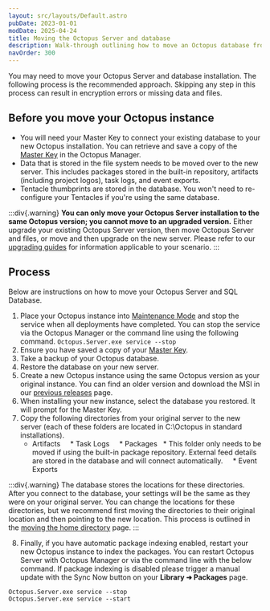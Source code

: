 ```yaml
---
layout: src/layouts/Default.astro
pubDate: 2023-01-01
modDate: 2025-04-24
title: Moving the Octopus Server and database
description: Walk-through outlining how to move an Octopus database from one server to another.
navOrder: 300
---
```


You may need to move your Octopus Server and database installation. The following process is the recommended approach. Skipping any step in this process can result in encryption errors or missing data and files.

## Before you move your Octopus instance
- You will need your Master Key to connect your existing database to your new Octopus installation. You can retrieve and save a copy of the [Master Key](/docs/security/data-encryption) in the Octopus Manager.
- Data that is stored in the file system needs to be moved over to the new server. This includes packages stored in the built-in repository, artifacts (including project logos), task logs, and event exports.
- Tentacle thumbprints are stored in the database. You won't need to re-configure your Tentacles if you're using the same database.

:::div{.warning}
**You can only move your Octopus Server installation to the same Octopus version; you cannot move to an upgraded version.** Either upgrade your existing Octopus Server version, then move Octopus Server and files, or move and then upgrade on the new server. Please refer to our [upgrading guides](/docs/administration/upgrading) for information applicable to your scenario.
:::

## Process

Below are instructions on how to move your Octopus Server and SQL Database.

1. Place your Octopus instance into [Maintenance Mode](/docs/administration/managing-infrastructure/maintenance-mode) and stop the service when all deployments have completed. You can stop the service via the Octopus Manager or the command line using the following command.
`Octopus.Server.exe service --stop`
2. Ensure you have saved a copy of your [Master Key](/docs/security/data-encryption#your-master-key).
3. Take a backup of your Octopus database.
4. Restore the database on your new server.
5. Create a new Octopus instance using the same Octopus version as your original instance. You can find an older version and download the MSI in our [previous releases](https://octopus.com/downloads/previous) page.
6. When installing your new instance, select the database you restored. It will prompt for the Master Key.
7. Copy the following directories from your original server to the new server (each of these folders are located in C:\Octopus in standard installations).
    * Artifacts
    * Task Logs
    * Packages
      * This folder only needs to be moved if using the built-in package repository. External feed details are stored in the database and will connect automatically.
    * Event Exports

:::div{.warning}
The database stores the locations for these directories. After you connect to the database, your settings will be the same as they were on your original server. You can change the locations for these directories, but we recommend first moving the directories to their original location and then pointing to the new location. This process is outlined in the [moving the home directory](/docs/administration/managing-infrastructure/moving-your-octopus/move-the-home-directory) page.
:::

8. Finally, if you have automatic package indexing enabled, restart your new Octopus instance to index the packages. You can restart Octopus Server with Octopus Manager or via the command line with the below command. If package indexing is disabled please trigger a manual update with the Sync Now button on your **Library ➜ Packages** page.
```
Octopus.Server.exe service --stop
Octopus.Server.exe service --start
```
